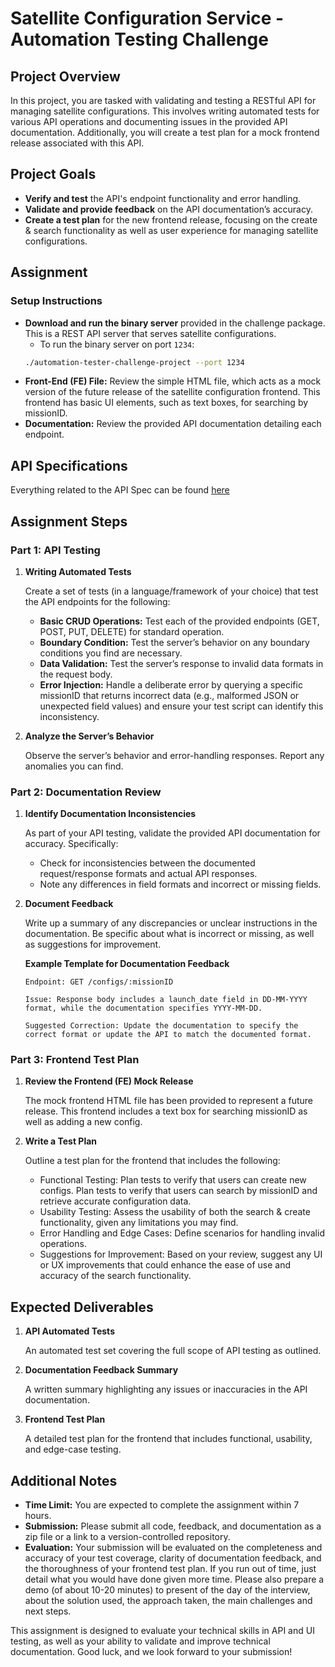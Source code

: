 # Satellite Configuration Service - Automation Testing Challenge

## Project Overview

In this project, you are tasked with validating and testing a RESTful API for managing satellite configurations. This involves writing automated tests for various API operations and documenting issues in the provided API documentation. Additionally, you will create a test plan for a mock frontend release associated with this API.

## Project Goals

* **Verify and test** the API's endpoint functionality and error handling.
* **Validate and provide feedback** on the API documentation’s accuracy.
* **Create a test plan** for the new frontend release, focusing on the create & search functionality as well as user experience for managing satellite configurations.

## Assignment

### Setup Instructions

* **Download and run the binary server** provided in the challenge package. This is a REST API server that serves satellite configurations.
  * To run the binary server on port `1234`: 
  ```bash
  ./automation-tester-challenge-project --port 1234
  ```
* **Front-End (FE) File:** Review the simple HTML file, which acts as a mock version of the future release of the satellite configuration frontend. This frontend has basic UI elements, such as text boxes, for searching by missionID.
* **Documentation:** Review the provided API documentation detailing each endpoint.

## API Specifications

Everything related to the API Spec can be found [here](docs.md)

## Assignment Steps

### Part 1: API Testing

1. **Writing Automated Tests**

    Create a set of tests (in a language/framework of your choice) that test the API endpoints for the following:

    * **Basic CRUD Operations:** Test each of the provided endpoints (GET, POST, PUT, DELETE) for standard operation.
    * **Boundary Condition:** Test the server’s behavior on any boundary conditions you find are necessary.
    * **Data Validation:** Test the server’s response to invalid data formats in the request body.
    * **Error Injection:** Handle a deliberate error by querying a specific missionID that returns incorrect data (e.g., malformed JSON or unexpected field values) and ensure your test script can identify this inconsistency.

2. **Analyze the Server’s Behavior**

    Observe the server’s behavior and error-handling responses. Report any anomalies you can find.

### Part 2: Documentation Review

1. **Identify Documentation Inconsistencies**

    As part of your API testing, validate the provided API documentation for accuracy. Specifically:

    * Check for inconsistencies between the documented request/response formats and actual API responses.
    * Note any differences in field formats and incorrect or missing fields.

2. **Document Feedback**

    Write up a summary of any discrepancies or unclear instructions in the documentation. Be specific about what is incorrect or missing, as well as suggestions for improvement.

    **Example Template for Documentation Feedback**

    ```
    Endpoint: GET /configs/:missionID

    Issue: Response body includes a launch_date field in DD-MM-YYYY format, while the documentation specifies YYYY-MM-DD.
    
    Suggested Correction: Update the documentation to specify the correct format or update the API to match the documented format.
    ```

### Part 3: Frontend Test Plan

1. **Review the Frontend (FE) Mock Release**

    The mock frontend HTML file has been provided to represent a future release. This frontend includes a text box for searching missionID as well as adding a new config.

2. **Write a Test Plan**

    Outline a test plan for the frontend that includes the following:

    * Functional Testing: Plan tests to verify that users can create new configs. Plan tests to verify that users can search by missionID and retrieve accurate configuration data. 
    * Usability Testing: Assess the usability of both the search & create functionality, given any limitations you may find.
    * Error Handling and Edge Cases: Define scenarios for handling invalid operations.
    * Suggestions for Improvement: Based on your review, suggest any UI or UX improvements that could enhance the ease of use and accuracy of the search functionality.


## Expected Deliverables

1. **API Automated Tests**

    An automated test set covering the full scope of API testing as outlined.

2. **Documentation Feedback Summary**

    A written summary highlighting any issues or inaccuracies in the API documentation.

3. **Frontend Test Plan**

    A detailed test plan for the frontend that includes functional, usability, and edge-case testing.

## Additional Notes

* **Time Limit:** You are expected to complete the assignment within 7 hours.
* **Submission:** Please submit all code, feedback, and documentation as a zip file or a link to a version-controlled repository.
* **Evaluation:** Your submission will be evaluated on the completeness and accuracy of your test coverage, clarity of documentation feedback, and the thoroughness of your frontend test plan. If you run out of time, just detail what you would have done given more time. Please also prepare a demo (of about 10-20 minutes) to present of the day of the interview, about the solution used, the approach taken, the main challenges and next steps.

This assignment is designed to evaluate your technical skills in API and UI testing, as well as your ability to validate and improve technical documentation. Good luck, and we look forward to your submission!
